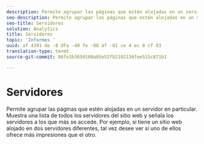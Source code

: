```yaml
---
description: Permite agrupar las páginas que estén alojadas en un servidor en particular. Muestra una lista de todos los servidores del sitio web y señala los servidores a los que más se accede. Por ejemplo, si tiene un sitio web alojado en dos servidores diferentes, tal vez desee ver si uno de ellos ofrece más impresiones que el otro.
seo-description: Permite agrupar las páginas que estén alojadas en un servidor en particular. Muestra una lista de todos los servidores del sitio web y señala los servidores a los que más se accede. Por ejemplo, si tiene un sitio web alojado en dos servidores diferentes, tal vez desee ver si uno de ellos ofrece más impresiones que el otro.
seo-title: Servidores
solution: Analytics
title: Servidores
topic: 'Informes '
uuid: af 4391 de -8 dfa -48 fe -88 af -81 ce 4 ec 8 cf 03
translation-type: tm+mt
source-git-commit: 86fe1b3650100a05e52fb2102134fee515c871b1

---
```



# Servidores

Permite agrupar las páginas que estén alojadas en un servidor en particular. Muestra una lista de todos los servidores del sitio web y señala los servidores a los que más se accede. Por ejemplo, si tiene un sitio web alojado en dos servidores diferentes, tal vez desee ver si uno de ellos ofrece más impresiones que el otro.


